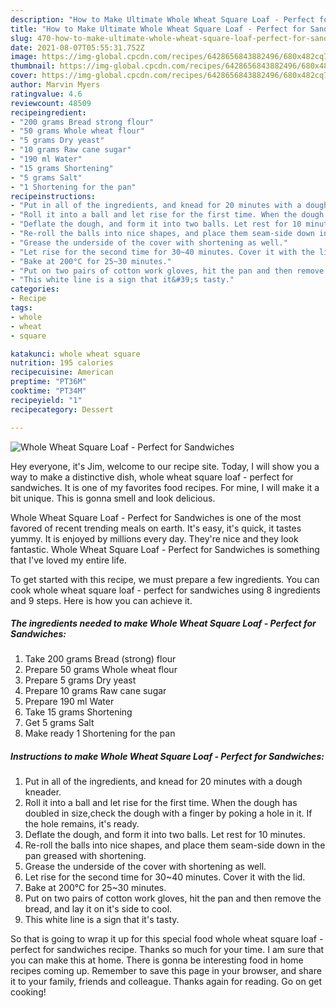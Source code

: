 ```yaml
---
description: "How to Make Ultimate Whole Wheat Square Loaf - Perfect for Sandwiches"
title: "How to Make Ultimate Whole Wheat Square Loaf - Perfect for Sandwiches"
slug: 470-how-to-make-ultimate-whole-wheat-square-loaf-perfect-for-sandwiches
date: 2021-08-07T05:55:31.752Z
image: https://img-global.cpcdn.com/recipes/6428656843882496/680x482cq70/whole-wheat-square-loaf-perfect-for-sandwiches-recipe-main-photo.jpg
thumbnail: https://img-global.cpcdn.com/recipes/6428656843882496/680x482cq70/whole-wheat-square-loaf-perfect-for-sandwiches-recipe-main-photo.jpg
cover: https://img-global.cpcdn.com/recipes/6428656843882496/680x482cq70/whole-wheat-square-loaf-perfect-for-sandwiches-recipe-main-photo.jpg
author: Marvin Myers
ratingvalue: 4.6
reviewcount: 48509
recipeingredient:
- "200 grams Bread strong flour"
- "50 grams Whole wheat flour"
- "5 grams Dry yeast"
- "10 grams Raw cane sugar"
- "190 ml Water"
- "15 grams Shortening"
- "5 grams Salt"
- "1 Shortening for the pan"
recipeinstructions:
- "Put in all of the ingredients, and knead for 20 minutes with a dough kneader."
- "Roll it into a ball and let rise for the first time. When the dough has doubled in size,check the dough with a finger by poking a hole in it. If the hole remains, it&#39;s ready."
- "Deflate the dough, and form it into two balls. Let rest for 10 minutes."
- "Re-roll the balls into nice shapes, and place them seam-side down in the pan greased with shortening."
- "Grease the underside of the cover with shortening as well."
- "Let rise for the second time for 30~40 minutes. Cover it with the lid."
- "Bake at 200°C for 25~30 minutes."
- "Put on two pairs of cotton work gloves, hit the pan and then remove the bread, and lay it on it&#39;s side to cool."
- "This white line is a sign that it&#39;s tasty."
categories:
- Recipe
tags:
- whole
- wheat
- square

katakunci: whole wheat square 
nutrition: 195 calories
recipecuisine: American
preptime: "PT36M"
cooktime: "PT34M"
recipeyield: "1"
recipecategory: Dessert

---
```



![Whole Wheat Square Loaf - Perfect for Sandwiches](https://img-global.cpcdn.com/recipes/6428656843882496/680x482cq70/whole-wheat-square-loaf-perfect-for-sandwiches-recipe-main-photo.jpg)

Hey everyone, it's Jim, welcome to our recipe site. Today, I will show you a way to make a distinctive dish, whole wheat square loaf - perfect for sandwiches. It is one of my favorites food recipes. For mine, I will make it a bit unique. This is gonna smell and look delicious.



Whole Wheat Square Loaf - Perfect for Sandwiches is one of the most favored of recent trending meals on earth. It's easy, it's quick, it tastes yummy. It is enjoyed by millions every day. They're nice and they look fantastic. Whole Wheat Square Loaf - Perfect for Sandwiches is something that I've loved my entire life.


To get started with this recipe, we must prepare a few ingredients. You can cook whole wheat square loaf - perfect for sandwiches using 8 ingredients and 9 steps. Here is how you can achieve it.

<!--inarticleads1-->

##### The ingredients needed to make Whole Wheat Square Loaf - Perfect for Sandwiches:

1. Take 200 grams Bread (strong) flour
1. Prepare 50 grams Whole wheat flour
1. Prepare 5 grams Dry yeast
1. Prepare 10 grams Raw cane sugar
1. Prepare 190 ml Water
1. Take 15 grams Shortening
1. Get 5 grams Salt
1. Make ready 1 Shortening for the pan




<!--inarticleads2-->

##### Instructions to make Whole Wheat Square Loaf - Perfect for Sandwiches:

1. Put in all of the ingredients, and knead for 20 minutes with a dough kneader.
1. Roll it into a ball and let rise for the first time. When the dough has doubled in size,check the dough with a finger by poking a hole in it. If the hole remains, it&#39;s ready.
1. Deflate the dough, and form it into two balls. Let rest for 10 minutes.
1. Re-roll the balls into nice shapes, and place them seam-side down in the pan greased with shortening.
1. Grease the underside of the cover with shortening as well.
1. Let rise for the second time for 30~40 minutes. Cover it with the lid.
1. Bake at 200°C for 25~30 minutes.
1. Put on two pairs of cotton work gloves, hit the pan and then remove the bread, and lay it on it&#39;s side to cool.
1. This white line is a sign that it&#39;s tasty.




So that is going to wrap it up for this special food whole wheat square loaf - perfect for sandwiches recipe. Thanks so much for your time. I am sure that you can make this at home. There is gonna be interesting food in home recipes coming up. Remember to save this page in your browser, and share it to your family, friends and colleague. Thanks again for reading. Go on get cooking!
